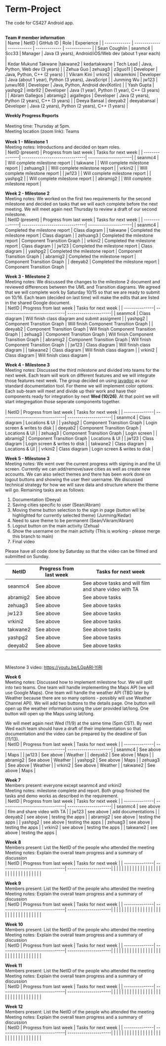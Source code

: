 # Term-Project
The code for CS427 Android app. 
<br/>
<br/>

<b>Team # member information</b>
<br/>
| Name                  | NetID         | GitHub ID     | Role          | Experience                                              |
| -------------         | ------------- | ------------  | ------------- | -------------                                           |
| Sean Coughlin         | seanmc4       | Scc33         | Manager              | Java (3 years), Android/iOS/Web dev (about 1 year each) |            
| Kedar Mukund Takwane  |takwane2       | kedartakwane  | Tech Lead              | Java, Python, Web dev (3 years)                         |
| Zehua Guo             | zehuag3       | z3guo11       | Developer              | Java, Python, C++ (2 years)                             |
| Vikram Kini           | vrkini2       | vikramrkini   | Developer              | Java (about 1 year), Python (3 years), JavaScript       |
| Junming Wu            | jw123         | junwu168      | Developer              | Java, Python, Android dev(Kotlin)                                                |
| Yash Gupta            | yashpg2       | imbr92        | Developer              | Java (1 year), Python (1 year), C++ (3 years)           |
| Abram Gallegos        | abramig2      | aigallegos    | Developer              | Java (2 years), Python (2 years), C++ (3 years)         |
| Deeya Bansal          | deeyab2       | deeyabansal   | Developer              | Java (2 years), Python (2 years), C++ (1 years)         |
<br/>


<b>Weekly Progress Reports</b>
</br> 
</br>
Meeting time: Thursday at 5pm.
</br> 
Meeting location (zoom link): Teams
</br> 
</br>
<b>Week 1 - Milestone 1</b>
</br>
Meeting notes: Introductions and decided on team roles.
</br>
| NetID (present)         | Progress from last week         | Tasks for next week   |
| ---------------| --------------------------------| ----------------------|
| seanmc4               |                                 | Will complete milestone report                      |
| takwane        |                                 | Will complete milestone report                       |
| zehuang3               |                                 | Will complete milestone report                       |
| vrkini2              |                                 | Will complete milestone report                       |
| jw123              |                                 | Will complete milestone report                       |
| yashpg2              |                                 | Will complete milestone report                        |
| abramig2              |                                 | Will complete milestone report                        |
</br>

<b>Week 2 - Milestone 2</b>
</br>
Meeting notes: We worked on the first two requirements for the second milestone and decided on tasks that we will each complete before the next meeting. We will meet again next Thursday to review a draft of our second milestone.
</br>
| NetID (present)          | Progress from last week         | Tasks for next week   |
| ---------------| --------------------------------| ----------------------|
| seanmc4               | Completed the milestone report                                | Class diagram                      |
| takwane               | Completed the milestone report                                  | Class diagram                      |
| zehuang3               | Completed the milestone report                                  | Component Transition Graph                      |
| vrkini2               | Completed the milestone report                                  | Class diagram                      |
| jw123               | Completed the milestone report                                  | Class diagram                      |
| yashpg2               | Completed the milestone report                                  | Component Transition Graph                      |
| abramig2               | Completed the milestone report                                  | Component Transition Graph                      |
| deeyab2               | Completed the milestone report                                  | Component Transition Graph                      |
</br>


<b>Week 3 - Milestone 2</b>
</br>
Meeting notes: We discussed the changes to the milestone 2 document and reviewed differences between the UML and Transition diagrams. We agreed that we will complete work by Saturday 10/15 so that we are ready to submit on 10/16. Each team (decided on last time) will make the edits that are listed in the shared Google document.
</br>
| NetID          | Progress from last week         | Tasks for next week   |
| ---------------| --------------------------------| ----------------------|
| seanmc4               | Class diagram                                | Will finish class diagram and submit assigment                      |
| yashpg2               | Component Transition Graph                                | Will finish Component Transition Graph                       |
| deeyab2               | Component Transition Graph                                | Will finish Component Transition Graph                       |
| zehuag3               | Component Transition Graph                                | Will finish Component Transition Graph                       |
| abramig2              | Component Transition Graph                                | Will finish Component Transition Graph                       |
| jw123               | Class diagram                                | Will finish class diagram                       |
| takwane2               | Class diagram                                | Will finish class diagram                       |
| vrkini2               | Class diagram                                | Will finish class diagram                       |
</br>


<b>Week 4 - Milestone 3</b>
</br>
Meeting notes: Discussed the third milestone and divided into teams for the next week. Each team will work on different features and we will integrate those features next week. The group decided on using [javadoc](https://www.oracle.com/technical-resources/articles/java/javadoc-tool.html) as our standard documentation tool. For theme we will implement color options. Each sub-team will meet and divide up their work and have their components ready for integration by next **Wed (10/26)**. At that point we will start integregation those seperate components together.  
</br>
| NetID          | Progress from last week         | Tasks for next week   |
| ---------------| --------------------------------| ----------------------|
| seanmc4               | Class diagram  | Locations & UI  |
| yashpg2               | Component Transition Graph | Login screen & writes to disk |
| deeyab2               | Component Transition Graph | Locations & UI   |
| zehuag3               | Component Transition Graph | Login screen   |
| abramig2              | Component Transition Graph  | Locations & UI   |
| jw123               | Class diagram                                | Login screen & writes to disk     |
| takwane2               | Class diagram                                | Locations & UI |
| vrkini2               | Class diagram                                | Login screen & writes to disk |
</br>


<b>Week 5 - Milestone 3</b>
</br>
Meeting notes: We went over the current progress with signing in and the UI screen. Currently we can add/remove/save cities as well as create new accounts. We can also select themes and there has been work done on logout buttons and showing the user their username.
We discussed technical strategy for how we will save data and structure where the theme will go. Remaining tasks are as follows:
1. Documentation (Deeya)
2. Saving cities specific to user (Sean/Abram)
3. Moving theme button selection to the sign in page (button will be highlighted for currently selected theme) (Junming/Kedar)
4. Need to save theme to be permanent (Sean/Vikram/Abram)  
5. Logout button on the main activity (Zehua)
6. Show the username on the main activity (This is working - please merge this branch to main)
7. Final video

Please have all code done by Saturday so that the video can be filmed and submitted on Sunday.
</br>

| NetID          | Progress from last week         | Tasks for next week   |
| ---------------| --------------------------------| ----------------------|
| seanmc4               | See above                                  | See above tasks and will film and share video with TA                      |
| abramig2               | See above                                  | See above tasks                        |
| zehuag3               | See above                                  | See above tasks                       |
| jw123               | See above                                  | See above tasks                        |
| vrkini2               | See above                                  | See above tasks                        |
| takwane2               | See above                                   | See above tasks                        |
| yashpg2               | See above                                  | See above tasks                       |
| deeyab2               | See above                                | See above tasks                       |
</br>

Milestone 3 video: https://youtu.be/LGpARI-YiRI

<b>Week 6</b>
</br>
Meeting notes: Discussed how to implement milestone four. We will split into two teams. One team will handle implementing the Maps API (we will use Google Maps). One team will handle the weather API (TBD later by Weather because there are so many options - possibly will use Weather Channel API). We will add two buttons to the details page. One button will open up the weather information using the user provided lat/long. One button will open up the Maps using lat/long.
</br>

We will meet again next Wed (11/9) at the same time (5pm CST). By next Wed each team should have a draft of their implementation so that documentation and the video can be prepared by the deadline of Sun (11/13).
</br>
| NetID          | Progress from last week         | Tasks for next week   |
| ---------------| --------------------------------| ----------------------|
| seanmc4               | See above                                 | Maps                      |
| jw123               | See above                                   | Weather                      |
| deeyab2               | See above                                   | Maps                      |
| abramig2               | See above                                   | Weather                      |
| yashpg2                | See above                                   | Maps                      |
| zehuag3               |  See above                                  | Weather                       |
| vrkini2               | See above                                  | Weather                      |
| takwane2               | See above                                  | Maps                      |
</br>


<b>Week 7</b>
</br>
Members present: everyone except seanmc4 and vrkini2
</br>
Meeting notes: milestone complete and report. Both group finished the tasks and demo works as described in the requirement.
</br>
| NetID          | Progress from last week         | Tasks for next week   |
| ---------------| --------------------------------| ----------------------|
| seanmc4               |  see above                               |  film and share video with TA                    |
| jw123               |    see above                             |  add documentations                     |
| deeyab2               |  see above                               |  testing the apps                     |
| abramig2               |  see above                               |  testing the apps                     |
| yashpg2               |   see above                              |   testing the apps                    |
| zehuag3               |  see above                               |   testing the apps                    |
| vrkini2               |  see above                               |   testing the apps                    |
| takwane2               |  see above                               |   testing the apps                    |
</br>


<b>Week 8</b>
</br>
Members present: List the NetID of the people who attended the meeting
</br>
Meeting notes: Explain the overall team progress and a summary of discussion
</br>
| NetID          | Progress from last week         | Tasks for next week   |
| ---------------| --------------------------------| ----------------------|
|                |                                 |                       |
|                |                                 |                       |
|                |                                 |                       |
|                |                                 |                       |
|                |                                 |                       |
|                |                                 |                       |
|                |                                 |                       |
|                |                                 |                       |
</br>


<b>Week 9</b>
</br>
Members present: List the NetID of the people who attended the meeting
</br>
Meeting notes: Explain the overall team progress and a summary of discussion
</br>
| NetID          | Progress from last week         | Tasks for next week   |
| ---------------| --------------------------------| ----------------------|
|                |                                 |                       |
|                |                                 |                       |
|                |                                 |                       |
|                |                                 |                       |
|                |                                 |                       |
|                |                                 |                       |
|                |                                 |                       |
|                |                                 |                       |
</br>


<b>Week 10</b>
</br>
Members present: List the NetID of the people who attended the meeting
</br>
Meeting notes: Explain the overall team progress and a summary of discussion
</br>
| NetID          | Progress from last week         | Tasks for next week   |
| ---------------| --------------------------------| ----------------------|
|                |                                 |                       |
|                |                                 |                       |
|                |                                 |                       |
|                |                                 |                       |
|                |                                 |                       |
|                |                                 |                       |
|                |                                 |                       |
|                |                                 |                       |
</br>


<b>Week 11</b>
</br>
Members present: List the NetID of the people who attended the meeting
</br>
Meeting notes: Explain the overall team progress and a summary of discussion
</br>
| NetID          | Progress from last week         | Tasks for next week   |
| ---------------| --------------------------------| ----------------------|
|                |                                 |                       |
|                |                                 |                       |
|                |                                 |                       |
|                |                                 |                       |
|                |                                 |                       |
|                |                                 |                       |
|                |                                 |                       |
|                |                                 |                       |
</br>


<b>Week 12</b>
</br>
Members present: List the NetID of the people who attended the meeting
</br>
Meeting notes: Explain the overall team progress and a summary of discussion
</br>
| NetID          | Progress from last week         | Tasks for next week   |
| ---------------| --------------------------------| ----------------------|
|                |                                 |                       |
|                |                                 |                       |
|                |                                 |                       |
|                |                                 |                       |
|                |                                 |                       |
|                |                                 |                       |
|                |                                 |                       |
|                |                                 |                       |
</br>

